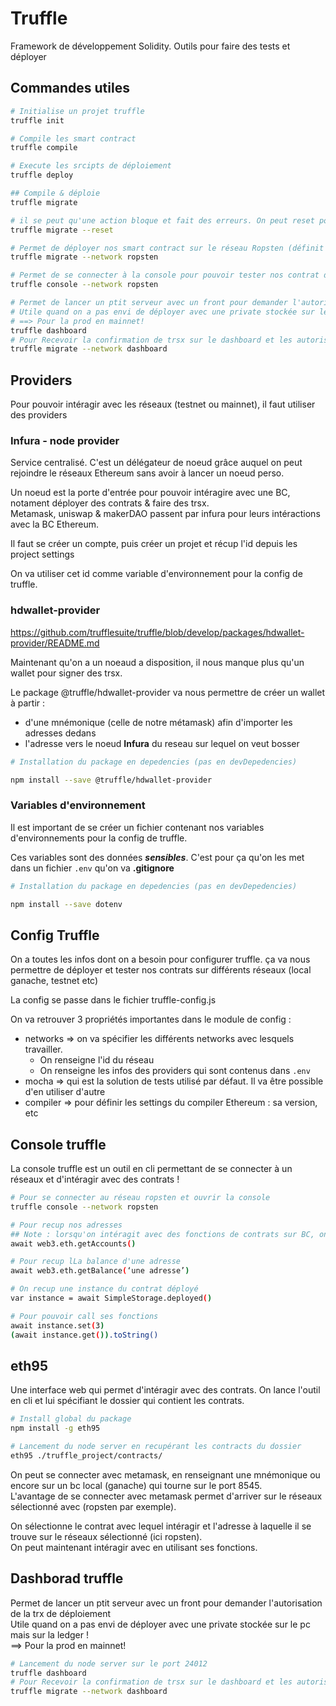 # Truffle

Framework de développement Solidity. Outils pour faire des tests et déployer

## Commandes utiles

```bash
# Initialise un projet truffle
truffle init 

# Compile les smart contract
truffle compile

# Execute les srcipts de déploiement
truffle deploy

## Compile & déploie
truffle migrate

# il se peut qu'une action bloque et fait des erreurs. On peut reset pour refaire propre
truffle migrate --reset

# Permet de déployer nos smart contract sur le réseau Ropsten (définit dans truffle-config)
truffle migrate --network ropsten

# Permet de se connecter à la console pour pouvoir tester nos contrat directement onChain
truffle console --network ropsten

# Permet de lancer un ptit serveur avec un front pour demander l'autorisation de la trx de déploiement.
# Utile quand on a pas envi de déployer avec une private stockée sur le pc mais sur la ledger !
# ==> Pour la prod en mainnet!
truffle dashboard
# Pour Recevoir la confirmation de trsx sur le dashboard et les autoriser via metamask avec Ledger
truffle migrate --network dashboard 
```

## Providers

Pour pouvoir intéragir avec les réseaux (testnet ou mainnet), il faut utiliser des providers

### Infura - node provider

Service centralisé. C'est un délégateur de noeud grâce auquel on peut rejoindre le réseaux Ethereum sans avoir à lancer un noeud perso.

Un noeud est la porte d'entrée pour pouvoir intéragire avec une BC, notament déployer des contrats & faire des trsx.  
Metamask, uniswap & makerDAO passent par infura pour leurs intéractions avec la BC Ethereum.

Il faut se créer un compte, puis créer un projet et récup l'id depuis les project settings

On va utiliser cet id comme variable d'environnement pour la config de truffle.

### hdwallet-provider

https://github.com/trufflesuite/truffle/blob/develop/packages/hdwallet-provider/README.md

Maintenant qu'on a un noeaud a disposition, il nous manque plus qu'un wallet pour signer des trsx.

Le package @truffle/hdwallet-provider va nous permettre de créer un wallet à partir :

- d'une mnémonique (celle de notre métamask) afin d'importer les adresses dedans
- l'adresse vers le noeud **Infura** du reseau sur lequel on veut bosser

```bash
# Installation du package en depedencies (pas en devDepedencies)

npm install --save @truffle/hdwallet-provider
```

### Variables d'environnement

Il est important de se créer un fichier contenant nos variables d'environnements pour la config de truffle.

Ces variables sont des données ***sensibles***. C'est pour ça qu'on les met dans un fichier `.env` qu'on va **.gitignore**

```bash
# Installation du package en depedencies (pas en devDepedencies)

npm install --save dotenv
```

## Config Truffle

On a toutes les infos dont on a besoin pour configurer truffle. ça va nous permettre de déployer et tester nos contrats sur différents réseaux (local ganache, testnet etc)

La config se passe dans le fichier truffle-config.js

On va retrouver 3 propriétés importantes dans le module de config :

- networks => on va spécifier les différents networks avec lesquels travailler.
  - On renseigne l'id du réseau
  - On renseigne les infos des providers qui sont contenus dans `.env`
- mocha => qui est la solution de tests utilisé par défaut. Il va être possible d'en utiliser d'autre
- compiler => pour définir les settings du compiler Ethereum : sa version, etc

## Console truffle

La console truffle est un outil en cli permettant de se connecter à un réseaux et d'intéragir avec des contrats !

```bash
# Pour se connecter au réseau ropsten et ouvrir la console
truffle console --network ropsten

# Pour recup nos adresses
## Note : lorsqu'on intéragit avec des fonctions de contrats sur BC, on travail en asyncrone !
await web3.eth.getAccounts()

# Pour recup lLa balance d'une adresse 
await web3.eth.getBalance(‘une adresse’)

# On recup une instance du contrat déployé
var instance = await SimpleStorage.deployed()

# Pour pouvoir call ses fonctions
await instance.set(3)
(await instance.get()).toString()
```

## eth95

Une interface web qui permet d'intéragir avec des contrats. On lance l'outil en cli et lui spécifiant le dossier qui contient les contrats.

```bash
# Install global du package
npm install -g eth95

# Lancement du node server en recupérant les contracts du dossier
eth95 ./truffle_project/contracts/
```

On peut se connecter avec metamask, en renseignant une mnémonique ou encore sur un bc local (ganache) qui tourne sur le port 8545.  
L'avantage de se connecter avec metamask permet d'arriver sur le réseaux sélectionné avec (ropsten par exemple).

On sélectionne le contrat avec lequel intéragir et l'adresse à laquelle il se trouve sur le réseaux sélectionné (ici ropsten).  
On peut maintenant intéragir avec en utilisant ses fonctions.

## Dashborad truffle

Permet de lancer un ptit serveur avec un front pour demander l'autorisation de la trx de déploiement  
Utile quand on a pas envi de déployer avec une private stockée sur le pc mais sur la ledger !  
==> Pour la prod en mainnet!

```bash
# Lancement du node server sur le port 24012
truffle dashboard
# Pour Recevoir la confirmation de trsx sur le dashboard et les autoriser via metamask avec Ledger
truffle migrate --network dashboard 
```
